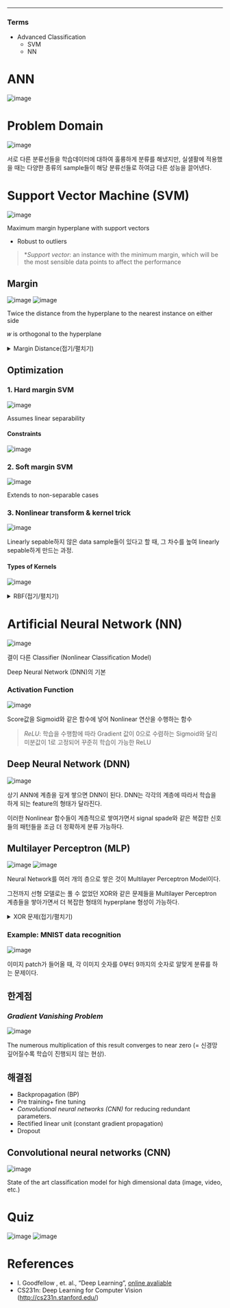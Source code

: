 ****
### Terms
- Advanced Classification
  - SVM
  - NN

# ANN
![image](https://user-images.githubusercontent.com/39285147/178767972-0c4f50b4-fe8b-410c-b0e2-991b81e40c9c.png)

# Problem Domain
![image](https://user-images.githubusercontent.com/39285147/178758777-4a467cce-9d42-485d-8068-096dc94d5ec1.png)

서로 다른 분류선들을 학습데이터에 대하여 훌륭하게 분류를 해냈지만, 실샐활에 적용했을 때는 다양한 종류의 sample들이 해당 분류선들로 하여금 다른 성능을 끌어낸다.

# Support Vector Machine (SVM)
![image](https://user-images.githubusercontent.com/39285147/178759917-17b6d70d-5c49-45ff-a13b-e3a24e494d39.png)

Maximum margin hyperplane with support vectors
- Robust to outliers

> **Support vector*: an instance with the minimum margin, which will be the most sensible data points to affect the performance

## Margin
![image](https://user-images.githubusercontent.com/39285147/178760628-3ff33e56-e93a-4c7c-b309-e5ee7425c1c7.png)
![image](https://user-images.githubusercontent.com/39285147/178760767-9915ecd4-9605-4569-91cf-33e9bd7ea98e.png)

Twice the distance from the hyperplane to the nearest instance on either side

𝑤 is orthogonal to the hyperplane

<details markdown="1">
<summary>Margin Distance(접기/펼치기)</summary>

![image](https://user-images.githubusercontent.com/39285147/178761055-d0eaaf0f-f7d9-48a1-8d1d-49959d0a59a2.png)

</details>

## Optimization
### 1. Hard margin SVM
![image](https://user-images.githubusercontent.com/39285147/178762447-30739e0a-ad58-46f7-a985-0b7ed11763bb.png)

Assumes linear separability

#### Constraints
![image](https://user-images.githubusercontent.com/39285147/178762996-62a0fcd6-ee7f-4960-aef9-7f083ca91f21.png)

### 2. Soft margin SVM
![image](https://user-images.githubusercontent.com/39285147/178763343-61e4ee2e-6ff6-4270-85d7-fb24c8e8b768.png)

Extends to non-separable cases

### 3. Nonlinear transform & kernel trick
![image](https://user-images.githubusercontent.com/39285147/178763530-2e4b28b7-b553-4bec-9a42-670a5b10f11d.png)

Linearly sepable하지 않은 data sample들이 있다고 할 때, 그 차수를 높여 linearly sepable하게 만드는 과정.

#### Types of Kernels
![image](https://user-images.githubusercontent.com/39285147/178763662-4a870457-2ed7-4a06-a6ab-bae89e0a8d71.png)

<details markdown="1">
<summary>RBF(접기/펼치기)</summary>

![image](https://user-images.githubusercontent.com/39285147/178763860-50afdbe6-c92a-4316-8775-fac71ed76379.png)

</details>

# Artificial Neural Network (NN)
![image](https://user-images.githubusercontent.com/39285147/178764237-7dbf7df9-5de8-40be-8a8a-2b7d4d45a650.png)

결이 다른 Classifier (Nonlinear Classification Model)

Deep Neural Network (DNN)의 기본

### Activation Function
![image](https://user-images.githubusercontent.com/39285147/178764776-60aad5a1-f818-4d7a-8154-427e18a5a73a.png)

Score값을 Sigmoid와 같은 함수에 넣어 Nonlinear 연산을 수행하는 함수

> *ReLU*: 학습을 수행함에 따라 Gradient 값이 0으로 수렴하는 Sigmoid와 달리 미분값이 1로 고정되어 꾸준히 학습이 가능한 ReLU

## Deep Neural Network (DNN)
![image](https://user-images.githubusercontent.com/39285147/178765564-08e48085-8e5f-48eb-9d98-6d16053c357d.png)

상기 ANN에 계층을 깊게 쌓으면 DNN이 된다. DNN는 각각의 계층에 따라서 학습을 하게 되는 feature의 형태가 달라진다.

이러한 Nonlinear 함수들이 계층적으로 쌓여가면서 signal spade와 같은 복잡한 신호들의 패턴들을 조금 더 정확하게 분류 가능하다.

## Multilayer Perceptron (MLP)
![image](https://user-images.githubusercontent.com/39285147/178765768-20a0994b-2e3c-4fde-9473-ee22fd4cfc6d.png)
![image](https://user-images.githubusercontent.com/39285147/178766731-66568a7a-2dea-43bf-b886-42ea03100d77.png)

Neural Network를 여러 개의 층으로 쌓은 것이 Multilayer Perceptron Model이다.

그전까지 선형 모델로는 풀 수 없었던 XOR와 같은 문제들을 Multilayer Perceptron 계층들을 쌓아가면서 더 복잡한 형태의 hyperplane 형성이 가능하다.

<details markdown="1">
<summary>XOR 문제(접기/펼치기)</summary>

![image](https://user-images.githubusercontent.com/39285147/178766379-1c19213d-5193-4faf-877e-88fab16b84eb.png)
![image](https://user-images.githubusercontent.com/39285147/178766401-602caf14-f64b-4764-a367-e2f2ccf324f5.png)
![image](https://user-images.githubusercontent.com/39285147/178766422-c5c72322-bb45-4103-baf5-252c30e0ba13.png)
![image](https://user-images.githubusercontent.com/39285147/178766447-3911e480-e575-4baf-99a1-a5f52318ae1f.png)

</details>

### Example: MNIST data recognition
![image](https://user-images.githubusercontent.com/39285147/178766549-4cc2f940-d7ef-4743-9400-9e44e7e10ded.png)

이미지 patch가 들어올 때, 각 이미지 숫자를 0부터 9까지의 숫자로 알맞게 분류를 하는 문제이다.

## 한계점
### *Gradient Vanishing Problem*
![image](https://user-images.githubusercontent.com/39285147/178768444-6808fe2b-010b-43da-a5ec-123468d57e22.png)

The numerous multiplication of this result converges to near zero (= 신경망 깊어질수록 학습이 진행되지 않는 현상). 

## 해결점
- Backpropagation (BP)
- Pre training+ fine tuning
- *Convolutional neural networks (CNN)* for reducing redundant parameters.
- Rectified linear unit (constant gradient propagation)
- Dropout

## Convolutional neural networks (CNN)
![image](https://user-images.githubusercontent.com/39285147/178769285-615d4e95-245c-4910-9cd7-0c126faeaf8b.png)

State of the art classification model for high dimensional data (image, video, etc.)

# Quiz
![image](https://user-images.githubusercontent.com/39285147/178769502-e82d38c8-0cc0-48de-a978-7447bb85e4e2.png)
![image](https://user-images.githubusercontent.com/39285147/178769525-5fdc0788-d746-4d84-ac2e-51039ae3febf.png)

# References
- I. Goodfellow , et. al., “Deep Learning”, [online avaliable](http://www.deeplearningbook.org/)
- CS231n: Deep Learning for Computer Vision (http://cs231n.stanford.edu/)
